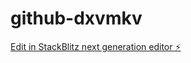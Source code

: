# github-dxvmkv

[Edit in StackBlitz next generation editor ⚡️](https://stackblitz.com/~/github.com/brice35/github-dxvmkv)